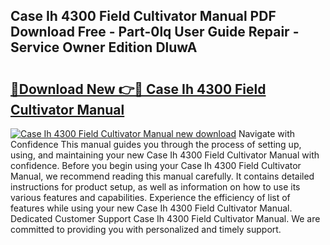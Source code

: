 ## Case Ih 4300 Field Cultivator Manual PDF Download Free - Part-0lq User Guide Repair - Service Owner Edition DluwA

# <h2><a href="http://bc95181.oget.top/?id=Case+Ih+4300+Field+Cultivator+Manual">🔗Download New 👉🔴 Case Ih 4300 Field Cultivator Manual</a></h2>

[![Case Ih 4300 Field Cultivator Manual new download](https://i.imgur.com/5g1atiW.png)](http://bc95181.oget.top/?id=Case+Ih+4300+Field+Cultivator+Manual)
Navigate with Confidence This manual guides you through the process of setting up, using, and maintaining your new Case Ih 4300 Field Cultivator Manual with confidence. Before you begin using your Case Ih 4300 Field Cultivator Manual, we recommend reading this manual carefully. It contains detailed instructions for product setup, as well as information on how to use its various features and capabilities. Experience the efficiency of list of features while using your new Case Ih 4300 Field Cultivator Manual. Dedicated Customer Support Case Ih 4300 Field Cultivator Manual. We are committed to providing you with personalized and timely support.
